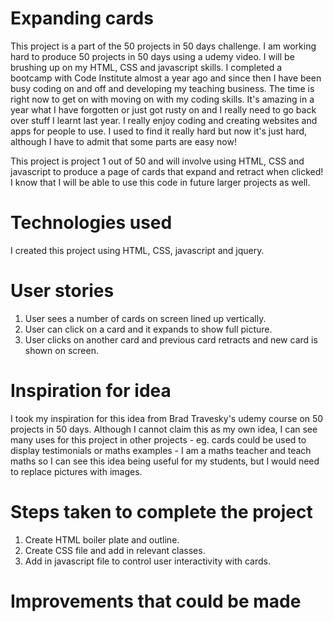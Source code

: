 # Expanding cards
This project is a part of the 50 projects in 50 days challenge.
I am working hard to produce 50 projects in 50 days using a udemy
video.  I will be brushing up on my HTML, CSS and javascript skills.
I completed a bootcamp with Code Institute almost a year ago and
since then I have been busy coding on and off and developing my
teaching business.  The time is right now to get on with moving on
with my coding skills.  It's amazing in a year what I have forgotten
or just got rusty on and I really need to go back over stuff I learnt
last year.  I really enjoy coding and creating websites and apps for 
people to use.  I used to find it really hard but now it's just hard, 
although I have to admit that some parts are easy now!  

This project is project 1 out of 50 and will involve using HTML,
CSS and javascript to produce a page of cards that expand and 
retract when clicked!  I know that I will be able to use this code
in future larger projects as well.

# Technologies used
I created this project using HTML, CSS, javascript and jquery.

# User stories
1. User sees a number of cards on screen lined up vertically.
2. User can click on a card and it expands to show full picture.
3. User clicks on another card and previous card retracts and new card is shown on screen.

# Inspiration for idea
I took my inspiration for this idea from Brad Travesky's udemy course on 50 projects in
50 days.   Although I cannot claim this as my own idea, I can see many uses for this project
in other projects - eg. cards could be used to display testimonials or maths examples - I am
a maths teacher and teach maths so I can see this idea being useful for my students, but I would
need to replace pictures with images.

# Steps taken to complete the project
1. Create HTML boiler plate and outline.
2. Create CSS file and add in relevant classes.
3. Add in javascript file to control user interactivity with cards.

# Improvements that could be made
